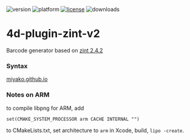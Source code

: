 ![version](https://img.shields.io/badge/version-17%2B-3E8B93)
![platform](https://img.shields.io/static/v1?label=platform&message=mac-intel%20|%20mac-arm%20|%20win-64&color=blue)
[![license](https://img.shields.io/github/license/miyako/4d-plugin-zint-v2)](LICENSE)
![downloads](https://img.shields.io/github/downloads/miyako/4d-plugin-zint-v2/total)

# 4d-plugin-zint-v2
Barcode generator based on [zint 2.4.2](https://github.com/zint/zint)

### Syntax

[miyako.github.io](https://miyako.github.io/2019/11/27/4d-plugin-zint.html)

### Notes on ARM

to compile libpng for ARM, add

```
set(CMAKE_SYSTEM_PROCESSOR arm CACHE INTERNAL "")
```

to CMakeLists.txt, set architecture to `arm` in Xcode, build, `lipo -create`.
